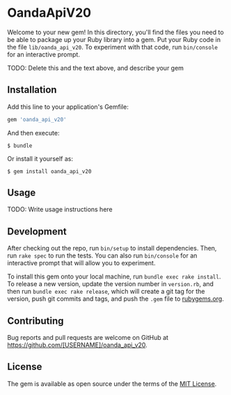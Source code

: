 # OandaApiV20

Welcome to your new gem! In this directory, you'll find the files you need to be able to package up your Ruby library into a gem. Put your Ruby code in the file `lib/oanda_api_v20`. To experiment with that code, run `bin/console` for an interactive prompt.

TODO: Delete this and the text above, and describe your gem

## Installation

Add this line to your application's Gemfile:

```ruby
gem 'oanda_api_v20'
```

And then execute:

    $ bundle

Or install it yourself as:

    $ gem install oanda_api_v20

## Usage

TODO: Write usage instructions here

## Development

After checking out the repo, run `bin/setup` to install dependencies. Then, run `rake spec` to run the tests. You can also run `bin/console` for an interactive prompt that will allow you to experiment.

To install this gem onto your local machine, run `bundle exec rake install`. To release a new version, update the version number in `version.rb`, and then run `bundle exec rake release`, which will create a git tag for the version, push git commits and tags, and push the `.gem` file to [rubygems.org](https://rubygems.org).

## Contributing

Bug reports and pull requests are welcome on GitHub at https://github.com/[USERNAME]/oanda_api_v20.


## License

The gem is available as open source under the terms of the [MIT License](http://opensource.org/licenses/MIT).

